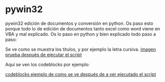 # pywin32
pywin32 edición de documentos y conversión en python. Os paso esto porque todo lo de edición de documentos tanto excel como word viene en VBA y mal explicado. Os lo paso en python y bien explicado todo paso  a paso:



Se ve como se muestra los titulos, y por ejemplo la letra cursiva.
[imagen prueba después de ejecutar el script](https://ibb.co/kyNbN2f)



Aquí se ven los codeblocks por ejemplo:

[codeblocks ejemplo de como se ve después de a ver ejecutado el script](https://ibb.co/8gHdtMq)
